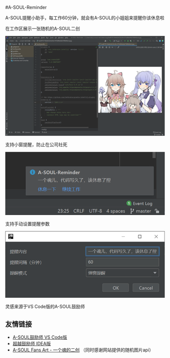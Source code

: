 #A-SOUL-Reminder

A-SOUL提醒小助手，每工作60分钟，就会有A-SOUL的小姐姐来提醒你该休息啦

在工作区展示一张随机的A-SOUL二创

![图片](./images/图片.png)

支持小窗提醒，防止在公司社死

![提醒](./images/提醒.png)

支持手动设置提醒参数

![设置](./images/设置.png)

灵感来源于VS Code版的A-SOUL鼓励师
## 友情链接

- [A-SOUL鼓励师 VS Code版](https://github.com/AS042971/vscode-asoul)
- [超越鼓励师 IDEA版](https://github.com/fantasticmao/ycy-intellij-plugin
  )
- [A-SOUL Fans Art - 一个魂的二创](https://asoul.cloud/)
（同时感谢网站提供的随机图片api）
